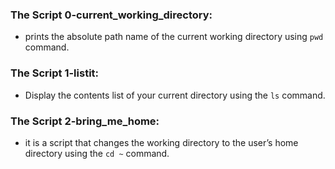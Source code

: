 ### The Script 0-current_working_directory:
- prints the absolute path name of the current working directory using `pwd` command.

### The Script 1-listit:
- Display the contents list of your current directory using the `ls` command.

### The Script 2-bring_me_home:
- it is a script that changes the working directory to the user’s home directory using the `cd ~` command.
